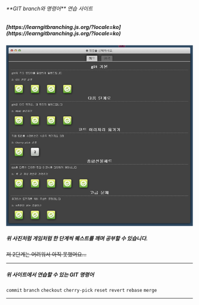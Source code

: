 <h6>**GIT branch와 명령어** 연습 사이트</h6>

<h5>[https://learngitbranching.js.org/?locale=ko](https://learngitbranching.js.org/?locale=ko)</h5>

![사이트 사진](/site.jpg)

<h5>위 사진처럼 게임처럼 한 단계씩 퀘스트를 깨며 공부할 수 있습니다.</h5>

~~저 2단계는 어려워서 아직 못했어요...~~

---

<h5>위 사이트에서 연습할 수 있는 GIT 명령어</h5>

 ``commit``
 `branch`
 `checkout`
 `cherry-pick`
 `reset`
 `revert`
 `rebase`
 `merge`

---
